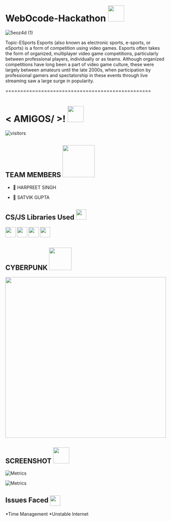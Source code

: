 # WebOcode-Hackathon <img src = "https://media.giphy.com/media/kdddIq6rZJIEbHVlHk/giphy.gif" width = 50px>
![5eoz4d (1)](https://user-images.githubusercontent.com/66674173/123546606-eb624500-d77a-11eb-836f-0364f3c9db01.gif)




Topic-ESports
Esports (also known as electronic sports, e-sports, or eSports) is a form of competition using video games. Esports often takes the form of organized, multiplayer video game competitions, particularly between professional players, individually or as teams. Although organized competitions have long been a part of video game culture, these were largely between amateurs until the late 2000s, when participation by professional gamers and spectatorship in these events through live streaming saw a large surge in popularity.

=================================================



<h1> < AMIGOS/ >! <img src = "https://raw.githubusercontent.com/MartinHeinz/MartinHeinz/master/wave.gif" width = 50px> </h1>
<p align='center'>

![visitors](https://visitor-badge.glitch.me/badge?page_id=rahulbanerjee26.rahulbanerjee26)

</p>


<h2> TEAM MEMBERS <img src = "https://media0.giphy.com/media/KDDpcKigbfFpnejZs6/giphy.gif?cid=ecf05e47oy6f4zjs8g1qoiystc56cu7r9tb8a1fe76e05oty&rid=giphy.gif" width = 100px></h2>




- 🔭 HARPREET SINGH

- 🌱 SATVIK GUPTA



<h2> CS/JS Libraries Used <img src = "https://media2.giphy.com/media/QssGEmpkyEOhBCb7e1/giphy.gif?cid=ecf05e47a0n3gi1bfqntqmob8g9aid1oyj2wr3ds3mg700bl&rid=giphy.gif" width = 32px> </h2>

 <img width ='32px' src ='https://raw.githubusercontent.com/rahulbanerjee26/githubAboutMeGenerator/main/icons/javascript.svg'> <img width ='32px' src ='https://raw.githubusercontent.com/rahulbanerjee26/githubAboutMeGenerator/main/icons/bootstrap.svg'> 
 <img width ='32px' src ='https://raw.githubusercontent.com/rahulbanerjee26/githubAboutMeGenerator/main/icons/html.svg'> 
<img width ='32px' src ='https://raw.githubusercontent.com/rahulbanerjee26/githubAboutMeGenerator/main/icons/css.svg'> 





<h2> CYBERPUNK  <img src = "https://media1.giphy.com/media/JZ40cnfnN11KycrvMF/giphy.gif?cid=ecf05e47a0n3gi1bfqntqmob8g9aid1oyj2wr3ds3mg700bl&rid=giphy.gif" width = 70px> </h2>

<a href="https://harpreetsinghnagi.github.io/WebOcode-Hackathon/">
<img width ='500px' src="https://user-images.githubusercontent.com/66674173/123548106-0d5ec600-d781-11eb-806f-ea58ad0998ef.png"/>
</a>

<br>


<h2> SCREENSHOT <img src='https://user-images.githubusercontent.com/66674173/123548218-7cd4b580-d781-11eb-80cf-81f8f7e7aed8.png' width='50px'> </h2>
        
![Metrics](https://user-images.githubusercontent.com/66674173/123548587-0042d680-d783-11eb-92c4-22c9b49ec33d.png)
        
        
        
![Metrics](https://user-images.githubusercontent.com/66674173/123548458-798df980-d782-11eb-8df5-db3b188f64ef.png)


<h2> Issues Faced <img align ='center' src='https://media.giphy.com/media/lRSeZ2ddNwhZ5AgIvk/giphy.gif' width = '32px'></h2>

*Time Management 
        *Unstable Internet 
        
        
        
      



